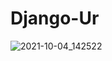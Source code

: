 # Django-Ur
![2021-10-04_142522](https://user-images.githubusercontent.com/69343608/135803352-99d6cbaf-18db-41d6-bdcb-576e7471164d.jpg)
